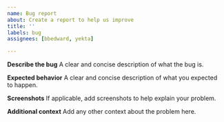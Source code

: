 ```yaml
---
name: Bug report
about: Create a report to help us improve
title: ''
labels: bug
assignees: [bbedward, yekta]

---
```


**Describe the bug**
A clear and concise description of what the bug is.

**Expected behavior**
A clear and concise description of what you expected to happen.

**Screenshots**
If applicable, add screenshots to help explain your problem.

**Additional context**
Add any other context about the problem here.